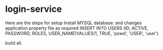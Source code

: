 # login-service
Here are the steps for setup
Install MYSQL database: and changes application property file as required
INSERT INTO USERS (ID, ACTIVE, PASSWORD, ROLES, USER_NAME)VALUES(1, TRUE, 'pswd', 'USER', 'user')

build all.

